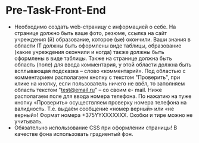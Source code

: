 # Pre-Task-Front-End

- Необходимо создать web-страницу с информацией о себе. На странице должно
быть ваше фото, резюме, ссылка на сайт учреждения (й) образование, которое (ые)
окончили. Ваши знания в области IT должны быть оформлены виде таблицы, образование
(какие учреждения окончили и когда) также должны быть оформлены в виде таблицы.
Также на странице должна быть область (поле) для ввода комментария, у этой области
должна быть всплывающая подсказка – слово «комментарий». Под областью с
комментарием располагаем кнопку с текстом &quot;Проверить&quot;, при клике на кнопку, если
пользователь ничего не ввёл, то заполняем область текстом &quot;test@email.ru&quot; – со своим e-
mail. Ниже располагаем поле для ввода номера телефона. По нажатию на туже кнопку
«Проверить» осуществляем проверку номера телефона на валидность. Т.е. выдаём
сообщение «номер верный» или «не верный»! Формат номера +375YYXXXXXXX.
Скобки и тире можно не учитывать.
- Обязательно использование CSS при оформлении страницы! В качестве фона
использовать градиентый фон.